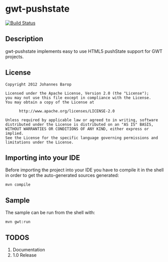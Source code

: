 # gwt-pushstate

[![Build Status](https://buildhive.cloudbees.com/job/jbarop/job/gwt-pushstate/badge/icon)](https://buildhive.cloudbees.com/job/jbarop/job/gwt-pushstate/)


## Description

gwt-pushstate implements easy to use HTML5 pushState support for GWT projects.


## License

    Copyright 2012 Johannes Barop
    
    Licensed under the Apache License, Version 2.0 (the "License");
    you may not use this file except in compliance with the License.
    You may obtain a copy of the License at
    
          http://www.apache.org/licenses/LICENSE-2.0
    
    Unless required by applicable law or agreed to in writing, software
    distributed under the License is distributed on an "AS IS" BASIS,
    WITHOUT WARRANTIES OR CONDITIONS OF ANY KIND, either express or implied.
    See the License for the specific language governing permissions and
    limitations under the License.


## Importing into your IDE

Before importing the project into your IDE you have to compile it in the shell in order to get the auto-generated sources generated:

    mvn compile


## Sample

The sample can be run from the shell with:

    mvn gwt:run


## TODOS

1. Documentation
1. 1.0 Release

